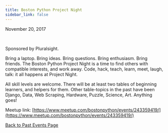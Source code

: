 ```yaml
---
title: Boston Python Project Night
sidebar_link: false
---
```


November 20, 2017


   

Sponsored by Pluralsight.

Bring a laptop. Bring ideas. Bring questions. Bring enthusiasm. Bring friends. The Boston Python Project Night is a time to find others with compatible interests, and work away. Code, hack, teach, learn, meet, laugh, talk: it all happens at Project Night.

All skill levels are welcome. There will be at least two tables of beginning learners, and helpers for them. Other table-topics in the past have been Django, Data, Web Scraping, Hardware, Puzzle, Science, Art. Anything goes!


Meetup link: [https://www.meetup.com/bostonpython/events/243359419/](https://www.meetup.com/bostonpython/events/243359419/)

[Back to Past Events Page](index.md)